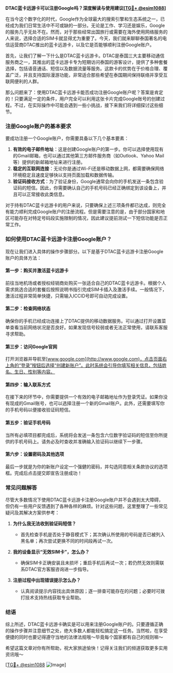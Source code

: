 **DTAC蓝卡远游卡可以注册Google吗？深度解读与使用建议[[TG💪+ @esim1088](https://t.me/s/esim1088)]**

在当今这个数字化的时代，Google作为全球最大的搜索引擎和生态系统之一，已经成为我们日常生活中不可或缺的一部分。无论是工作、学习还是娱乐，Google的服务几乎无处不在。然而，对于那些经常出国旅行或需要在海外使用网络服务的人来说，选择合适的SIM卡就显得尤为重要了。今天，我们就来聊聊泰国著名的电信运营商DTAC推出的蓝卡远游卡，以及它是否能够顺利注册Google账户。

首先，让我们了解一下什么是DTAC蓝卡远游卡。DTAC是泰国三大主要移动通信服务商之一，其推出的蓝卡远游卡专为短期访问泰国的游客设计，提供了多种套餐选择，包括语音通话、短信以及数据流量等服务。这款卡的优势在于价格合理、覆盖广泛，并且支持国际漫游功能，非常适合那些希望在泰国期间保持联络并享受互联网便利的人群。

那么问题来了：使用DTAC蓝卡远游卡能否成功注册Google账户呢？答案是肯定的！只要满足一定的条件，用户完全可以利用这张卡片完成Google账号的创建过程。不过，在实际操作中可能会遇到一些小挑战，接下来我们将详细探讨这些细节。

### 注册Google账户的基本要求

要成功注册一个Google账户，你需要具备以下几个基本要素：

1. **有效的电子邮件地址**：这是创建Google账户的第一步。你可以选择使用现有的Gmail邮箱，也可以通过其他第三方邮件服务商（如Outlook、Yahoo Mail等）提供的新邮箱地址来进行注册。
2. **稳定的互联网连接**：无论你是通过Wi-Fi还是移动数据上网，都需要确保网络环境稳定且速度足够快以支持页面加载和数据传输。
3. **验证码接收方式**：为了验证身份，Google通常会向你的手机发送一条包含验证码的短信。因此，你需要确认自己的手机号码已经正确绑定到该设备上，并且可以正常接收此类信息。

对于持有DTAC蓝卡远游卡的用户来说，只要确保上述三项条件都已达成，则完全有能力顺利完成Google账户的注册流程。但是需要注意的是，由于部分国家和地区可能存在对特定号码段实施限制的情况，因此建议提前测试一下短信功能是否正常工作。

### 如何使用DTAC蓝卡远游卡注册Google账户？

现在让我们进入具体的操作步骤部分。以下是基于DTAC蓝卡远游卡注册Google账户的具体方法：

#### 第一步：购买并激活蓝卡远游卡
前往当地机场或者授权经销商处购买一张适合自己的DTAC蓝卡远游卡。根据个人需求挑选合适的套餐后按照说明书指引完成SIM卡插入及激活手续。一般情况下，激活过程非常简单快捷，只需输入ICCID号即可自动完成设置。

#### 第二步：检查网络状态
确保你的手机已经成功连接上了DTAC提供的移动数据服务。可以通过打开设置菜单查看当前网络状况是否良好。如果发现信号较弱或者无法正常使用，请联系客服寻求帮助。

#### 第三步：访问Google官网
打开浏览器并导航至[www.google.com](http://www.google.com)，点击页面右上角的“登录”按钮后选择“创建新账户”。此时系统会引导你填写相关信息，包括姓名、生日、性别等内容。

#### 第四步：输入联系方式
在接下来的环节中，你需要提供一个有效的电子邮箱地址作为登录凭证。如果你没有现成的Gmail账号，也可以选择注册一个新的Gmail账户。此外，还需要填写你的手机号码以便接收验证码短信。

#### 第五步：验证手机号码
当所有必填项目都完成后，系统将会发送一条包含六位数字验证码的短信至你所提供的手机号码上。请务必及时查收并准确输入验证码以继续下一步骤。

#### 第六步：设置密码及其他选项
最后一步就是为你的新账户设定一个强健的密码，并勾选同意相关条款协议的选项框。完成后点击提交即宣告注册成功！

### 常见问题解答

尽管大多数情况下使用DTAC蓝卡远游卡注册Google账户并不会遇到太大障碍，但仍有一些用户反馈遇到了各种各样的麻烦。针对这些问题，这里整理了一些常见疑问及其解决方案供参考：

1. **为什么我无法收到验证码短信？**
   - 首先检查手机是否处于静音模式下；其次确认所使用的号码是否已被列入黑名单；再次尝试更换不同的时间段再试一次。

2. **我的设备显示“无效SIM卡”，怎么办？**
   - 确保SIM卡正确安装且未损坏；重启手机后再试一次；若仍然无效则需联系DTAC官方客服咨询进一步指导。

3. **注册过程中出现错误提示怎么办？**
   - 认真阅读提示内容找出具体原因；逐一排查可能存在的问题；必要时可拨打技术支持热线获取专业帮助。

### 结语

综上所述，DTAC蓝卡远游卡确实是可以用来注册Google账户的。只要遵循正确的操作步骤并注意细节之处，绝大多数人都能轻松搞定这一任务。当然啦，在享受便捷的同时也要记得遵守当地的法律法规哦～毕竟每个国家都有自己的规则嘛～

希望这篇文章对你有所帮助，祝大家旅途愉快！记得关注我们的频道获取更多实用资讯哦～

[[TG💪+ @esim1088](https://t.me/s/esim1088) ![Image](https://i.postimg.cc/4NQfJmqS/Snipaste-2025-05-13-00-14-12.png)]